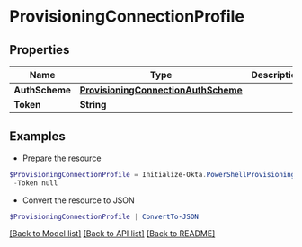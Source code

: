 # ProvisioningConnectionProfile
## Properties

Name | Type | Description | Notes
------------ | ------------- | ------------- | -------------
**AuthScheme** | [**ProvisioningConnectionAuthScheme**](ProvisioningConnectionAuthScheme.md) |  | [optional] 
**Token** | **String** |  | [optional] 

## Examples

- Prepare the resource
```powershell
$ProvisioningConnectionProfile = Initialize-Okta.PowerShellProvisioningConnectionProfile  -AuthScheme null `
 -Token null
```

- Convert the resource to JSON
```powershell
$ProvisioningConnectionProfile | ConvertTo-JSON
```

[[Back to Model list]](../README.md#documentation-for-models) [[Back to API list]](../README.md#documentation-for-api-endpoints) [[Back to README]](../README.md)

